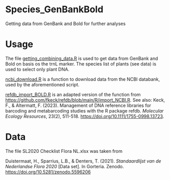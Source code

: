 # Species_GenBankBold

Getting data from GenBank and Bold for further analyses

# Usage

The file [getting_combining_data.R](https://github.com/RonaldVisser/Species_GenBankBold/blob/main/getting_combining_data.R) is used to get data from GenBank and Bold on basis os the trnL marker. The species list of plants (see data) is used to select only plant DNA.

[ncbi_download.R](https://github.com/RonaldVisser/Species_GenBankBold/blob/main/ncbi_download.R) is a function to download data from the NCBI databank, used by the aforementioned script.

[refdb_import_BOLD.R](https://github.com/RonaldVisser/Species_GenBankBold/blob/main/refdb_import_BOLD.R) is an adapted version of the function from <https://github.com/fkeck/refdb/blob/main/R/import_NCBI.R>. See also:
Keck, F., & Altermatt, F. (2023). Management of DNA reference libraries for barcoding and metabarcoding studies with the R package refdb. *Molecular Ecology Resources*, 23(2), 511-518. <https://doi.org/10.1111/1755-0998.13723>.

# Data

The file SL2020 Checklist Flora NL.xlsx was taken from

Duistermaat, H., Sparrius, L.B., & Denters, T. (2021). *Standaardlijst van de Nederlandse Flora 2020* [Data set]. In Gorteria. Zenodo. <https://doi.org/10.5281/zenodo.5596206>
